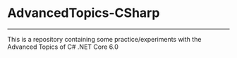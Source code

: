 # AdvancedTopics-CSharp
-----------------------

This is a repository containing some practice/experiments with the Advanced Topics of C# .NET Core 6.0
